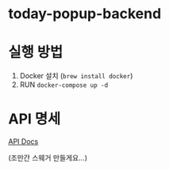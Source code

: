 # today-popup-backend

# 실행 방법

1. Docker 설치 (`brew install docker`)
2. RUN `docker-compose up -d`

# API 명세

[API Docs](https://www.notion.so/API-Docs-3e682518a2104753aea870a2241e7dae?pvs=4)

(조만간 스웨거 만들게요...)
